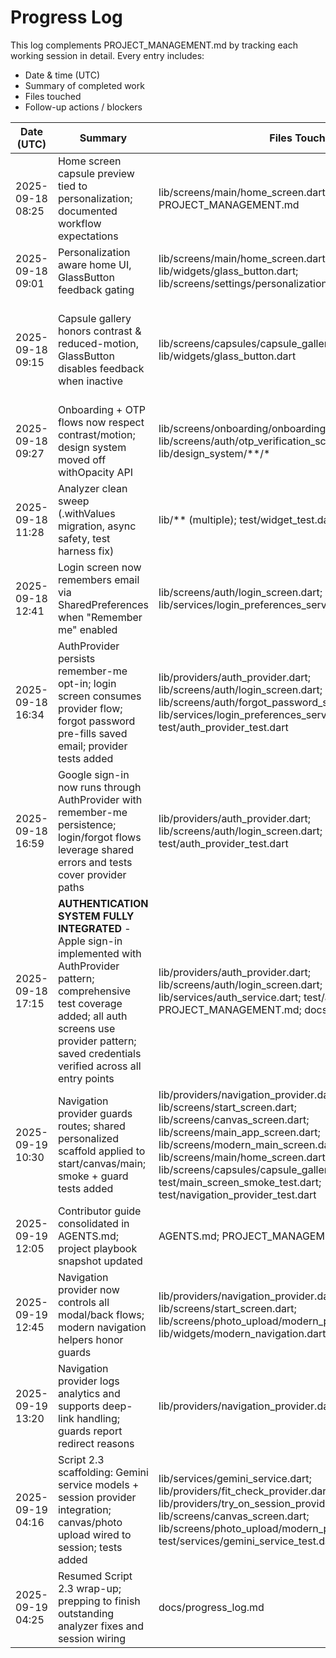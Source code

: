 ﻿# Progress Log

This log complements PROJECT_MANAGEMENT.md by tracking each working session in detail. Every entry includes:
- Date & time (UTC)
- Summary of completed work
- Files touched
- Follow-up actions / blockers

| Date (UTC) | Summary | Files Touched | Follow-up |
| --- | --- | --- | --- |
| 2025-09-18 08:25 | Home screen capsule preview tied to personalization; documented workflow expectations | lib/screens/main/home_screen.dart, PROJECT_MANAGEMENT.md | Replace remaining withOpacity usages; baseline commit + CI follow-up |
| 2025-09-18 09:01 | Personalization aware home UI, GlassButton feedback gating | lib/screens/main/home_screen.dart; lib/widgets/glass_button.dart; lib/screens/settings/personalization_settings_screen.dart | Extend preference hooks to remaining flows; audit high-contrast assets |
| 2025-09-18 09:15 | Capsule gallery honors contrast & reduced-motion, GlassButton disables feedback when inactive | lib/screens/capsules/capsule_gallery_screen.dart; lib/widgets/glass_button.dart | Extend personalization theming across onboarding/OTP visuals; replace remaining withOpacity usages repo-wide |
| 2025-09-18 09:27 | Onboarding + OTP flows now respect contrast/motion; design system moved off withOpacity API | lib/screens/onboarding/onboarding_screen.dart; lib/screens/auth/otp_verification_screen.dart; lib/design_system/**/* | Sweep remaining theme files for withOpacity; re-theme additional surfaces |
| 2025-09-18 11:28 | Analyzer clean sweep (.withValues migration, async safety, test harness fix) | lib/** (multiple); test/widget_test.dart | Continue functional polish on wardrobe panel interactions; prep for commit |
| 2025-09-18 12:41 | Login screen now remembers email via SharedPreferences when "Remember me" enabled | lib/screens/auth/login_screen.dart; lib/services/login_preferences_service.dart | Extend credential storage to register/onboarding flows |
| 2025-09-18 16:34 | AuthProvider persists remember-me opt-in; login screen consumes provider flow; forgot password pre-fills saved email; provider tests added | lib/providers/auth_provider.dart; lib/screens/auth/login_screen.dart; lib/screens/auth/forgot_password_screen.dart; lib/services/login_preferences_service.dart; test/auth_provider_test.dart | Extend preferences to onboarding/profile setup; unify social login through provider |
| 2025-09-18 16:59 | Google sign-in now runs through AuthProvider with remember-me persistence; login/forgot flows leverage shared errors and tests cover provider paths | lib/providers/auth_provider.dart; lib/screens/auth/login_screen.dart; test/auth_provider_test.dart | Wire remaining screens to provider-backed analytics + Apple sign-in |
| 2025-09-18 17:15 | **AUTHENTICATION SYSTEM FULLY INTEGRATED** - Apple sign-in implemented with AuthProvider pattern; comprehensive test coverage added; all auth screens use provider pattern; saved credentials verified across all entry points | lib/providers/auth_provider.dart; lib/screens/auth/login_screen.dart; lib/services/auth_service.dart; test/auth_provider_test.dart; PROJECT_MANAGEMENT.md; docs/progress_log.md | Begin enhanced main screens development; establish AI module foundation |
| 2025-09-19 10:30 | Navigation provider guards routes; shared personalized scaffold applied to start/canvas/main; smoke + guard tests added | lib/providers/navigation_provider.dart; lib/main.dart; lib/screens/start_screen.dart; lib/screens/canvas_screen.dart; lib/screens/main_app_screen.dart; lib/screens/modern_main_screen.dart; lib/screens/main/home_screen.dart; lib/screens/capsules/capsule_gallery_screen.dart; test/main_screen_smoke_test.dart; test/navigation_provider_test.dart | Sweep remaining direct Navigator calls (settings, capsule detail) and add analytics hooks |
| 2025-09-19 12:05 | Contributor guide consolidated in AGENTS.md; project playbook snapshot updated | AGENTS.md; PROJECT_MANAGEMENT.md | Sweep remaining Navigator usages before closing Script 2.2B; prep analytics hook plan |
| 2025-09-19 12:45 | Navigation provider now controls all modal/back flows; modern navigation helpers honor guards | lib/providers/navigation_provider.dart; lib/screens/start_screen.dart; lib/screens/photo_upload/modern_photo_upload_screen.dart; lib/widgets/modern_navigation.dart | Add analytics/deep-link hooks before closing Script 2.2B |
| 2025-09-19 13:20 | Navigation provider logs analytics and supports deep-link handling; guards report redirect reasons | lib/providers/navigation_provider.dart | Capture instrumentation notes in engineering manual; add deep-link regression test |
| 2025-09-19 04:16 | Script 2.3 scaffolding: Gemini service models + session provider integration; canvas/photo upload wired to session; tests added | lib/services/gemini_service.dart; lib/providers/fit_check_provider.dart; lib/providers/try_on_session_provider.dart; lib/screens/canvas_screen.dart; lib/screens/photo_upload/modern_photo_upload_screen.dart; test/services/gemini_service_test.dart; .env.example | Run full test suite, wire remaining screens into TryOnSessionProvider |
| 2025-09-19 04:25 | Resumed Script 2.3 wrap-up; prepping to finish outstanding analyzer fixes and session wiring | docs/progress_log.md | Address analyzer errors; extend TryOnSessionProvider coverage to remaining screens |
